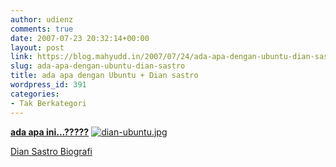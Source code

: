 ```yaml
---
author: udienz
comments: true
date: 2007-07-23 20:32:14+00:00
layout: post
link: https://blog.mahyudd.in/2007/07/24/ada-apa-dengan-ubuntu-dian-sastro.html
slug: ada-apa-dengan-ubuntu-dian-sastro
title: ada apa dengan Ubuntu + Dian sastro
wordpress_id: 391
categories:
- Tak Berkategori
---
```


[**ada apa ini...?????**](http://udienz.wordpress.com/2007/07/24/ada-apa-dengan-ubuntu-dian-sastro/)
[![dian-ubuntu.jpg](http://udienz.files.wordpress.com/2007/07/dian-ubuntu.jpg)](http://udienz.files.wordpress.com/2007/07/dian-ubuntu.jpg)

[Dian Sastro Biografi ](http://www.indosinema.com/biography/75)
